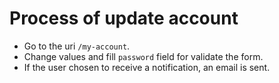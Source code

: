 # Process of update account

* Go to the uri `/my-account`.
* Change values and fill `password` field for validate the form.
* If the user chosen to receive a notification, an email is sent.
